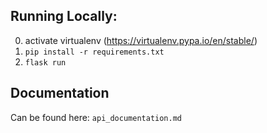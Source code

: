 ## Running Locally:
0. activate virtualenv (https://virtualenv.pypa.io/en/stable/)
1. `pip install -r requirements.txt`
2. `flask run`


## Documentation
Can be found here: `api_documentation.md`